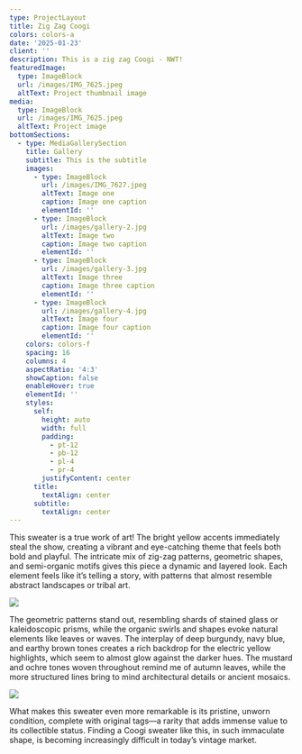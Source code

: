 ```yaml
---
type: ProjectLayout
title: Zig Zag Coogi
colors: colors-a
date: '2025-01-23'
client: ''
description: This is a zig zag Coogi - NWT!
featuredImage:
  type: ImageBlock
  url: /images/IMG_7625.jpeg
  altText: Project thumbnail image
media:
  type: ImageBlock
  url: /images/IMG_7625.jpeg
  altText: Project image
bottomSections:
  - type: MediaGallerySection
    title: Gallery
    subtitle: This is the subtitle
    images:
      - type: ImageBlock
        url: /images/IMG_7627.jpeg
        altText: Image one
        caption: Image one caption
        elementId: ''
      - type: ImageBlock
        url: /images/gallery-2.jpg
        altText: Image two
        caption: Image two caption
        elementId: ''
      - type: ImageBlock
        url: /images/gallery-3.jpg
        altText: Image three
        caption: Image three caption
        elementId: ''
      - type: ImageBlock
        url: /images/gallery-4.jpg
        altText: Image four
        caption: Image four caption
        elementId: ''
    colors: colors-f
    spacing: 16
    columns: 4
    aspectRatio: '4:3'
    showCaption: false
    enableHover: true
    elementId: ''
    styles:
      self:
        height: auto
        width: full
        padding:
          - pt-12
          - pb-12
          - pl-4
          - pr-4
        justifyContent: center
      title:
        textAlign: center
      subtitle:
        textAlign: center
---
```

This sweater is a true work of art! The bright yellow accents immediately steal the show, creating a vibrant and eye-catching theme that feels both bold and playful. The intricate mix of zig-zag patterns, geometric shapes, and semi-organic motifs gives this piece a dynamic and layered look. Each element feels like it’s telling a story, with patterns that almost resemble abstract landscapes or tribal art.

![](/images/IMG_7627.jpeg)

The geometric patterns stand out, resembling shards of stained glass or kaleidoscopic prisms, while the organic swirls and shapes evoke natural elements like leaves or waves. The interplay of deep burgundy, navy blue, and earthy brown tones creates a rich backdrop for the electric yellow highlights, which seem to almost glow against the darker hues. The mustard and ochre tones woven throughout remind me of autumn leaves, while the more structured lines bring to mind architectural details or ancient mosaics.

![](/images/IMG_7626.jpeg)


What makes this sweater even more remarkable is its pristine, unworn condition, complete with original tags—a rarity that adds immense value to its collectible status. Finding a Coogi sweater like this, in such immaculate shape, is becoming increasingly difficult in today’s vintage market.






